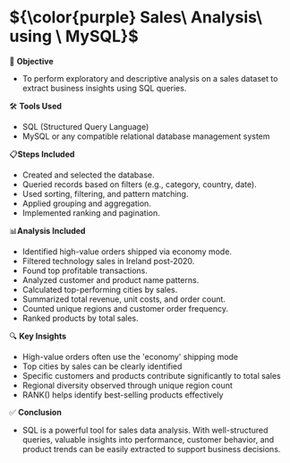 # ${\color{purple} Sales\ Analysis\ using \ MySQL}$
📌 **Objective**
- To perform exploratory and descriptive analysis on a sales dataset to extract business insights using SQL queries.
 
🛠 **Tools Used**
- SQL (Structured Query Language)
- MySQL or any compatible relational database management system
  
📋**Steps Included**
- Created and selected the database.
- Queried records based on filters (e.g., category, country, date).
- Used sorting, filtering, and pattern matching.
- Applied grouping and aggregation.
- Implemented ranking and pagination.
  
📊**Analysis Included**
- Identified high-value orders shipped via economy mode.
- Filtered technology sales in Ireland post-2020.
- Found top profitable transactions.
- Analyzed customer and product name patterns.
- Calculated top-performing cities by sales.
- Summarized total revenue, unit costs, and order count.
- Counted unique regions and customer order frequency.
- Ranked products by total sales.
  
🔍 **Key Insights**
- High-value orders often use the 'economy' shipping mode
- Top cities by sales can be clearly identified
- Specific customers and products contribute significantly to total sales
- Regional diversity observed through unique region count
- RANK() helps identify best-selling products effectively
  
✅ **Conclusion**
- SQL is a powerful tool for sales data analysis. With well-structured queries, valuable insights into performance, customer behavior, and product trends can be easily extracted to support business decisions.
